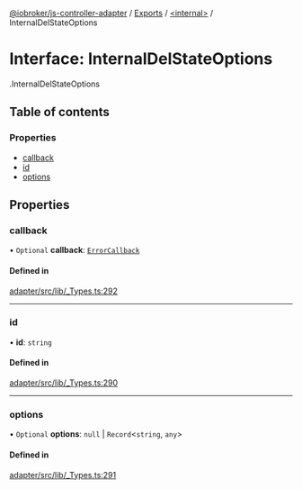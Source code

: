 [@iobroker/js-controller-adapter](../README.md) / [Exports](../modules.md) / [<internal\>](../modules/internal_.md) / InternalDelStateOptions

# Interface: InternalDelStateOptions

[<internal>](../modules/internal_.md).InternalDelStateOptions

## Table of contents

### Properties

- [callback](internal_.InternalDelStateOptions.md#callback)
- [id](internal_.InternalDelStateOptions.md#id)
- [options](internal_.InternalDelStateOptions.md#options)

## Properties

### callback

• `Optional` **callback**: [`ErrorCallback`](../modules/internal_.md#errorcallback)

#### Defined in

[adapter/src/lib/_Types.ts:292](https://github.com/ioBroker/ioBroker.js-controller/blob/0ce62b24/packages/adapter/src/lib/_Types.ts#L292)

___

### id

• **id**: `string`

#### Defined in

[adapter/src/lib/_Types.ts:290](https://github.com/ioBroker/ioBroker.js-controller/blob/0ce62b24/packages/adapter/src/lib/_Types.ts#L290)

___

### options

• `Optional` **options**: ``null`` \| `Record`<`string`, `any`\>

#### Defined in

[adapter/src/lib/_Types.ts:291](https://github.com/ioBroker/ioBroker.js-controller/blob/0ce62b24/packages/adapter/src/lib/_Types.ts#L291)
